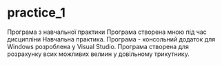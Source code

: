 # practice_1
Програма з навчальної практики
Програма створена мною під час дисципліни Навчальна практика. Програма - консольний додаток для Windows розроблена у Visual Studio. Програма створена для розрахунку всих можливих велиин у довільному трикутнику.
